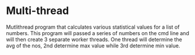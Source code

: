 # Multi-thread
Mutlithread program that calculates various statistical values for a list of numbers. This program will passed a series of numbers on the cmd line and will then create 3 separate worker threads. One thread will determine the avg of the nos, 2nd determine max value while 3rd determine min value.

